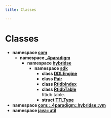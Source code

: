 ```yaml
---
title: Classes

---
```

# Classes




* **namespace [com](/hybridse/usage/api/c++/Namespaces/namespacecom.md)** 
    * **namespace [_4paradigm](/hybridse/usage/api/c++/Namespaces/namespacecom_1_1__4paradigm.md)** 
        * **namespace [hybridse](/hybridse/usage/api/c++/Namespaces/namespacecom_1_1__4paradigm_1_1hybridse.md)** 
            * **namespace [sdk](/hybridse/usage/api/c++/Namespaces/namespacecom_1_1__4paradigm_1_1hybridse_1_1sdk.md)** 
                * **class [DDLEngine](/hybridse/usage/api/c++/Classes/classcom_1_1__4paradigm_1_1hybridse_1_1sdk_1_1_d_d_l_engine.md)** 
                * **class [Pair](/hybridse/usage/api/c++/Classes/classcom_1_1__4paradigm_1_1hybridse_1_1sdk_1_1_pair.md)** 
                * **class [RtidbIndex](/hybridse/usage/api/c++/Classes/classcom_1_1__4paradigm_1_1hybridse_1_1sdk_1_1_rtidb_index.md)** 
                * **class [RtidbTable](/hybridse/usage/api/c++/Classes/classcom_1_1__4paradigm_1_1hybridse_1_1sdk_1_1_rtidb_table.md)** <br>Rtidb table. 
                * **struct [TTLType](/hybridse/usage/api/c++/Classes/enumcom_1_1__4paradigm_1_1hybridse_1_1sdk_1_1_t_t_l_type.md)** 
* **namespace [com::_4paradigm::hybridse::vm](/hybridse/usage/api/c++/Namespaces/namespacecom_1_1__4paradigm_1_1hybridse_1_1vm.md)** 
* **namespace [java::util](/hybridse/usage/api/c++/Namespaces/namespacejava_1_1util.md)** 




